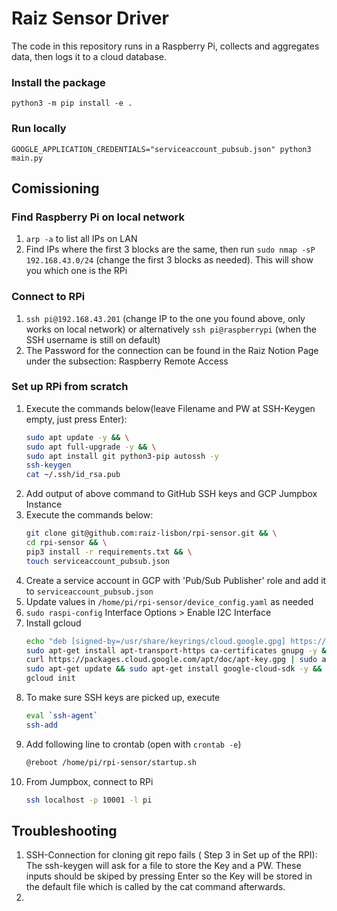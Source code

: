 # Raiz Sensor Driver
The code in this repository runs in a Raspberry Pi, collects and aggregates data, then logs it to a cloud database.

### Install the package

```
python3 -m pip install -e .
```

### Run locally

```
GOOGLE_APPLICATION_CREDENTIALS="serviceaccount_pubsub.json" python3 main.py
```

## Comissioning

### Find Raspberry Pi on local network

1. `arp -a` to list all IPs on LAN
2. Find IPs where the first 3 blocks are the same, then run `sudo nmap -sP 192.168.43.0/24` (change the first 3 blocks as needed). This will show you which one is the RPi

### Connect to RPi

1. `ssh pi@192.168.43.201` (change IP to the one you found above, only works on local network) or alternatively `ssh pi@raspberrypi` (when the SSH username is still on default) 
2. The Password for the connection can be found in the Raiz Notion Page under the subsection: Raspberry Remote Access

### Set up RPi from scratch

1. Execute the commands below(leave Filename and PW at SSH-Keygen empty, just press Enter):
   ```sh
   sudo apt update -y && \
   sudo apt full-upgrade -y && \
   sudo apt install git python3-pip autossh -y
   ssh-keygen
   cat ~/.ssh/id_rsa.pub
   ```
2. Add output of above command to GitHub SSH keys and GCP Jumpbox Instance
3. Execute the commands below:
   ```sh
   git clone git@github.com:raiz-lisbon/rpi-sensor.git && \
   cd rpi-sensor && \
   pip3 install -r requirements.txt && \
   touch serviceaccount_pubsub.json
   ```
4. Create a service account in GCP with 'Pub/Sub Publisher' role and add it to `serviceaccount_pubsub.json`
5. Update values in `/home/pi/rpi-sensor/device_config.yaml` as needed
6. `sudo raspi-config` Interface Options > Enable I2C Interface
7. Install gcloud
   ```sh
   echo "deb [signed-by=/usr/share/keyrings/cloud.google.gpg] https://packages.cloud.google.com/apt cloud-sdk main" | sudo tee -a /etc/apt/sources.list.d/google-cloud-sdk.list &&
   sudo apt-get install apt-transport-https ca-certificates gnupg -y &&
   curl https://packages.cloud.google.com/apt/doc/apt-key.gpg | sudo apt-key --keyring /usr/share/keyrings/cloud.google.gpg add - &&
   sudo apt-get update && sudo apt-get install google-cloud-sdk -y &&
   gcloud init
   ```
8. To make sure SSH keys are picked up, execute
   ```sh
   eval `ssh-agent`
   ssh-add
   ```
9. Add following line to crontab (open with `crontab -e`)
   ```sh
   @reboot /home/pi/rpi-sensor/startup.sh
   ```
10. From Jumpbox, connect to RPi
    ```sh
    ssh localhost -p 10001 -l pi
    ```
## Troubleshooting 

1. SSH-Connection for cloning git repo fails ( Step 3 in Set up of the RPI): The ssh-keygen will ask for a file to store the Key and a PW. These inputs should be skiped by pressing Enter so the Key will be stored in the default file which is called by the cat command afterwards.
2. 
